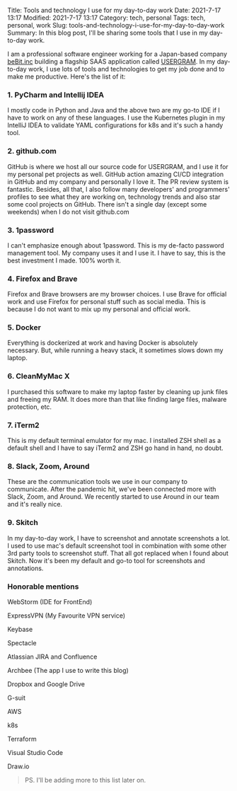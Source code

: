 Title: Tools and technology I use for my day-to-day work
Date: 2021-7-17 13:17
Modified: 2021-7-17 13:17
Category: tech, personal
Tags: tech, personal, work
Slug: tools-and-technology-i-use-for-my-day-to-day-work
Summary: In this blog post, I'll be sharing some tools that I use in my day-to-day work.

I am a professional software engineer working for a Japan-based company [beBit.inc](http://www.bebit.co.jp/) building a flagship SAAS application called [USERGRAM](http://www.bebit.co.jp/usergram/). In my day-to-day work, I use lots of tools and technologies to get my job done and to make me productive. Here's the list of it:

### 1. PyCharm and Intellij IDEA 

I mostly code in Python and Java and the above two are my go-to IDE if I have to work on any of these languages. I use the Kubernetes plugin in my IntelliJ IDEA to validate YAML configurations for k8s and it's such a handy tool.

### 2. github.com

GitHub is where we host all our source code for USERGRAM, and I use it for my personal pet projects as well. GitHub action amazing CI/CD integration in GitHub and my company and personally I love it. The PR review system is fantastic. Besides, all that, I also follow many developers' and programmers' profiles to see what they are working on, technology trends and also star some cool projects on GitHub. There isn't a single day (except some weekends) when I do not visit github.com

### 3. 1password

I can't emphasize enough about 1password. This is my de-facto password management tool. My company uses it and I use it. I have to say, this is the best investment I made. 100% worth it.

### 4. Firefox and Brave

Firefox and Brave browsers are my browser choices. I use Brave for official work and use Firefox for personal stuff such as social media. This is because I do not want to mix up my personal and official work.

### 5. Docker

Everything is dockerized at work and having Docker is absolutely necessary. But, while running a heavy stack, it sometimes slows down my laptop. 

### 6. CleanMyMac X

I purchased this software to make my laptop faster by cleaning up junk files and freeing my RAM. It does more than that like finding large files, malware protection, etc. 

### 7. iTerm2

This is my default terminal emulator for my mac. I installed ZSH shell as a default shell and I have to say iTerm2 and ZSH go hand in hand, no doubt.

### 8. Slack, Zoom, Around

These are the communication tools we use in our company to communicate. After the pandemic hit, we've been connected more with Slack, Zoom, and Around. We recently started to use Around in our team and it's really nice. 

### 9. Skitch

In my day-to-day work, I have to screenshot and annotate screenshots a lot. I used to use mac's default screenshot tool in combination with some other 3rd party tools to screenshot stuff. That all got replaced when I found about Skitch. Now it's been my default and go-to tool for screenshots and annotations.

### Honorable mentions

WebStorm (IDE for FrontEnd)

ExpressVPN (My Favourite VPN service)

Keybase

Spectacle 

Atlassian JIRA and Confluence

Archbee (The app I use to write this blog)

Dropbox and Google Drive

G-suit

AWS

k8s

Terraform

Visual Studio Code

Draw.io

> PS. I'll be adding more to this list later on.
